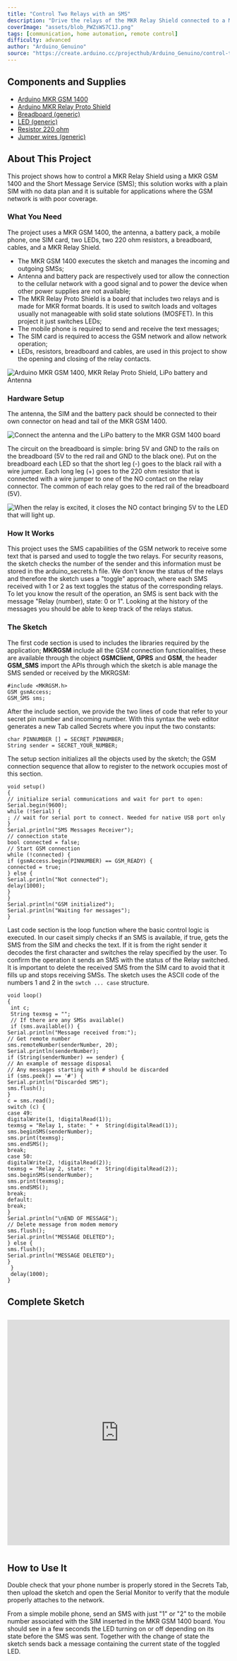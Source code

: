 ```yaml
---
title: "Control Two Relays with an SMS"
description: "Drive the relays of the MKR Relay Shield connected to a MKR GSM 1400 with an SMS."
coverImage: "assets/blob_PWZsWS7C1J.png"
tags: [communication, home automation, remote control]
difficulty: advanced
author: "Arduino_Genuino"
source: "https://create.arduino.cc/projecthub/Arduino_Genuino/control-two-relays-with-an-sms-7c0eb2"
---
```


## Components and Supplies

- [Arduino MKR GSM 1400](https://www.newark.com/55AC1187?COM=ref_hackster)
- [Arduino MKR Relay Proto Shield](https://store.arduino.cc/mkr-relay-proto-shield)
- [Breadboard (generic)](https://www.newark.com/99W1759?COM=ref_hackster)
- [LED (generic)](https://www.newark.com/14N9416?COM=ref_hackster)
- [Resistor 220 ohm](https://www.newark.com/multicomp/mccfr0w4j0221a50/carbon-film-resistor-220-ohm-250mw/dp/58K5029?COM=ref_hackster)
- [Jumper wires (generic)](https://www.newark.com/88W2571?COM=ref_hackster)

## About This Project

This project shows how to control a MKR Relay Shield using a MKR GSM 1400 and the Short Message Service (SMS); this solution works with a plain SIM with no data plan and it is suitable for applications where the GSM network is with poor coverage.

### What You Need

The project uses a MKR GSM 1400, the antenna, a battery pack, a mobile phone, one SIM card, two LEDs, two 220 ohm resistors, a breadboard, cables, and a MKR Relay Shield.

* The MKR GSM 1400 executes the sketch and manages the incoming and outgoing SMSs;
* Antenna and battery pack are respectively used tor allow the connection to the cellular network with a good signal and to power the device when other power supplies are not available;
* The MKR Relay Proto Shield is a board that includes two relays and is made for MKR format boards. It is used to switch loads and voltages usually not manageable with solid state solutions (MOSFET). In this project it just switches LEDs;
* The mobile phone is required to send and receive the text messages;
* The SIM card is required to access the GSM network and allow network operation;
* LEDs, resistors, breadboard and cables, are used in this project to show the opening and closing of the relay contacts.

![Arduino MKR GSM 1400, MKR Relay Proto Shield, LiPo battery and Antenna](assets/rele_2_WlmeXmaHOt.jpg)



### Hardware Setup

The antenna, the SIM and the battery pack should be connected to their own connector on head and tail of the MKR GSM 1400.

![Connect the antenna and the LiPo battery to the MKR GSM 1400 board](assets/rele_4_3CexYEd6Wl.jpg)



The circuit on the breadboard is simple: bring 5V and GND to the rails on the breadboard (5V to the red rail and GND to the black one). Put on the breadboard each LED so that the short leg (-) goes to the black rail with a wire jumper. Each long leg (+) goes to the 220 ohm resistor that is connected with a wire jumper to one of the NO contact on the relay connector. The common of each relay goes to the red rail of the breadboard (5V).

![When the relay is excited, it closes the NO contact bringing 5V to the LED that will light up.](assets/rele_1_2h0BS6NS55.jpg)


### How It Works

This project uses the SMS capabilities of the GSM network to receive some text that is parsed and used to toggle the two relays. For security reasons, the sketch checks the number of the sender and this information must be stored in the arduino_secrets.h file. We don't know the status of the relays and therefore the sketch uses a "toggle" approach, where each SMS received with 1 or 2 as text toggles the status of the corresponding relays. To let you know the result of the operation, an SMS is sent back with the message "Relay (number), state: 0 or 1". Looking at the history of the messages you should be able to keep track of the relays status.

### The Sketch

The first code section is used to includes the libraries required by the application; **MKRGSM** include all the GSM connection functionalities, these are available through the object **GSMClient, GPRS** and **GSM**, the header **GSM_SMS** import the APIs through which the sketch is able manage the SMS sended or received by the MKRGSM:

```arduino
#include <MKRGSM.h>
GSM gsmAccess;
GSM_SMS sms;
```

After the include section, we provide the two lines of code that refer to your secret pin number and incoming number. With this syntax the web editor generates a new Tab called Secrets where you input the two constants:

```arduino
char PINNUMBER [] = SECRET_PINNUMBER;
String sender = SECRET_YOUR_NUMBER;
```

The setup section initializes all the objects used by the sketch; the GSM connection sequence that allow to register to the network occupies most of this section.

```arduino
void setup()
{
// initialize serial communications and wait for port to open:
Serial.begin(9600);
while (!Serial) {
; // wait for serial port to connect. Needed for native USB port only
}
Serial.println("SMS Messages Receiver");
// connection state
bool connected = false;
// Start GSM connection
while (!connected) {
if (gsmAccess.begin(PINNUMBER) == GSM_READY) {
connected = true;
} else {
Serial.println("Not connected");
delay(1000);
}
}
Serial.println("GSM initialized");
Serial.println("Waiting for messages");
}
```

Last code section is the loop function where the basic control logic is executed. In our caseit simply checks if an SMS is available, if true, gets the SMS from the SIM and checks the text. If it is from the right sender it decodes the first character and switches the relay specified by the user. To confirm the operation it sends an SMS with the status of the Relay switched. It is important to delete the received SMS from the SIM card to avoid that it fills up and stops receiving SMSs. The sketch uses the ASCII code of the numbers 1 and 2 in the `swtch ... case` structure.

```arduino
void loop()
{
 int c;
 String texmsg = "";
 // If there are any SMSs available()
 if (sms.available()) {
Serial.println("Message received from:");
// Get remote number
sms.remoteNumber(senderNumber, 20);
Serial.println(senderNumber);
if (String(senderNumber) == sender) {
// An example of message disposal
// Any messages starting with # should be discarded
if (sms.peek() == '#') {
Serial.println("Discarded SMS");
sms.flush();
}
c = sms.read();
switch (c) {
case 49:
digitalWrite(1, !digitalRead(1));
texmsg = "Relay 1, state: " +  String(digitalRead(1));
sms.beginSMS(senderNumber);
sms.print(texmsg);
sms.endSMS();
break;
case 50:
digitalWrite(2, !digitalRead(2));
texmsg = "Relay 2, state: " +  String(digitalRead(2));
sms.beginSMS(senderNumber);
sms.print(texmsg);
sms.endSMS();
break;
default:
break;
}
Serial.println("\nEND OF MESSAGE");
// Delete message from modem memory
sms.flush();
Serial.println("MESSAGE DELETED");
} else {
sms.flush();
Serial.println("MESSAGE DELETED");
}
 }
 delay(1000);
}
```
## Complete Sketch

<iframe src='https://create.arduino.cc/editor/Arduino_Genuino/5b8c84a4-9712-4358-bc46-cad4815cd25b/preview?embed&snippet' style='height:510px;width:100%;margin:10px 0' frameborder='0'></iframe>

## How to Use It

Double check that your phone number is properly stored in the Secrets Tab, then upload the sketch and open the Serial Monitor to verify that the module properly attaches to the network.

From a simple mobile phone, send an SMS with just "1" or "2" to the mobile number associated with the SIM inserted in the MKR GSM 1400 board. You should see in a few seconds the LED turning on or off depending on its state before the SMS was sent. Together with the change of state the sketch sends back a message containing the current state of the toggled LED. 